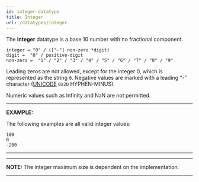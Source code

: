 ```yaml
---
id: integer-datatype
title: Integer
url: /datatypes/integer
---
```


The **integer** datatype is a base 10 number with no fractional component.

```abnf
integer = "0" / (["-"] non-zero *digit)
digit =  "0" / positive-digit
non-zero =  "1" / "2" / "3" / "4" / "5" / "6" / "7" / "8" / "9"
```

Leading zeros are not allowed, except for the integer 0, which is
represented as the string `0`. Negative values are marked with a leading “-”
character ([UNICODE](@unicode) `0x2D` HYPHEN-MINUS).

Numeric values such as Infinity and NaN are not permitted.

***
**EXAMPLE:**

The following examples are all valid integer values:

```
100
0
-200
```
***

***
**NOTE:** The integer maximum size is dependent on the implementation.
***
